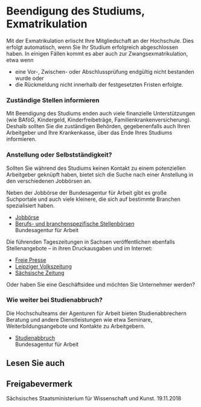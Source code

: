 # Beendigung des Studiums, Exmatrikulation

Mit der Exmatrikulation erlischt Ihre Mitgliedschaft an der Hochschule. Dies erfolgt automatisch, wenn Sie Ihr Studium erfolgreich abgeschlossen haben. In einigen Fällen kommt es aber auch zur Zwangsexmatrikulation, etwa wenn

* eine Vor-, Zwischen- oder Abschlussprüfung endgültig nicht bestanden wurde oder
* die Rückmeldung nicht innerhalb der festgesetzten Fristen erfolgte.

### Zuständige Stellen informieren

Mit Beendigung des Studiums enden auch viele finanzielle Unterstützungen (wie BAföG, Kindergeld, Kinderfreibeträge, Familienkrankenversicherung). Deshalb sollten Sie die zuständigen Behörden, gegebenenfalls auch Ihren Arbeitgeber und Ihre Krankenkasse, über das Ende Ihres Studiums informieren.

### Anstellung oder Selbstständigkeit?

Sollten Sie während des Studiums keinen Kontakt zu einem potenziellen Arbeitgeber geknüpft haben, bietet sich die Suche nach einer Anstellung in den verschiedenen Jobbörsen an.

Neben der Jobbörse der Bundesagentur für Arbeit gibt es große Suchportale und auch viele kleinere, die sich auf bestimmte Branchen spezialisiert haben.

* [Jobbörse](https://jobboerse.arbeitsagentur.de/vamJB/startseite.html "jobboerse.arbeitsagentur.de")
* [Berufs- und branchenspezifische Stellenbörsen](https://con.arbeitsagentur.de/prod/jobboerse/jobsuche-ui/ "Jobbörse, Agentur für Arbeit")  
   Bundesagentur für Arbeit

Die führenden Tageszeitungen in Sachsen veröffentlichen ebenfalls Stellenangebote – in ihren Druckausgaben und im Internet:

* [Freie Presse](https://meinjob.freiepresse.de/ "Freie Presse: Stellenmarkt")
* [Leipziger Volkszeitung](http://www.lvz-job.de/ "Stellenmarkt der Leipziger Volkszeitung im Internet")
* [Sächsische Zeitung](http://www.sz-jobs.de/)

Oder haben Sie eine Geschäftsidee und möchten Sie Unternehmer werden?

### Wie weiter bei Studienabbruch?

Die Hochschulteams der Agenturen für Arbeit bieten Studienabbrechern Beratung und andere Dienstleistungen wie etwa Seminare, Weiterbildungsangebote und Kontakte zu Arbeitgebern.

* [Studienabbruch](https://www.arbeitsagentur.de/bildung/studium/probleme-im-studium)  
   Bundesagentur für Arbeit

## Lesen Sie auch

## Freigabevermerk

Sächsisches Staatsministerium für Wissenschaft und Kunst. 19.11.2018
